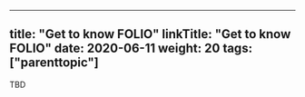 
---
title: "Get to know FOLIO"
linkTitle: "Get to know FOLIO"
date: 2020-06-11
weight: 20
tags: ["parenttopic"]
---

TBD
